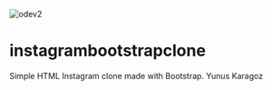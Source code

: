 ![odev2](https://user-images.githubusercontent.com/126580096/225903391-f5082b8f-cfbf-4a0e-8282-ce8f7bd5e38e.jpeg)
# instagrambootstrapclone
Simple HTML Instagram clone made with Bootstrap.
Yunus Karagoz

